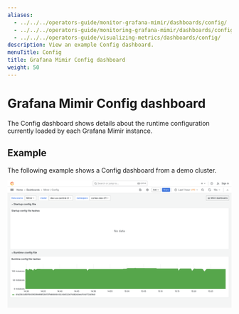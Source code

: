 ```yaml
---
aliases:
  - ../../../operators-guide/monitor-grafana-mimir/dashboards/config/
  - ../../../operators-guide/monitoring-grafana-mimir/dashboards/config/
  - ../../../operators-guide/visualizing-metrics/dashboards/config/
description: View an example Config dashboard.
menuTitle: Config
title: Grafana Mimir Config dashboard
weight: 50
---
```


# Grafana Mimir Config dashboard

The Config dashboard shows details about the runtime configuration currently loaded by each Grafana Mimir instance.

## Example

The following example shows a Config dashboard from a demo cluster.

![Grafana Mimir config dashboard](mimir-config.png)
